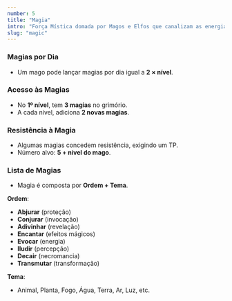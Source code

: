 ```yaml
---
number: 5
title: "Magia"
intro: "Força Mística domada por Magos e Elfos que canalizam as energias em busca de seus efeitos."
slug: "magic"
---
```

### Magias por Dia
- Um mago pode lançar magias por dia igual a **2 × nível**.

### Acesso às Magias
- No **1º nível**, tem **3 magias** no grimório.
- A cada nível, adiciona **2 novas magias**.

### Resistência à Magia
- Algumas magias concedem resistência, exigindo um TP.
- Número alvo: **5 + nível do mago**.

### Lista de Magias
- Magia é composta por **Ordem + Tema**.

**Ordem**:
- **Abjurar** (proteção)
- **Conjurar** (invocação)
- **Adivinhar** (revelação)
- **Encantar** (efeitos mágicos)
- **Evocar** (energia)
- **Iludir** (percepção)
- **Decair** (necromancia)
- **Transmutar** (transformação)

**Tema**:
- Animal, Planta, Fogo, Água, Terra, Ar, Luz, etc.